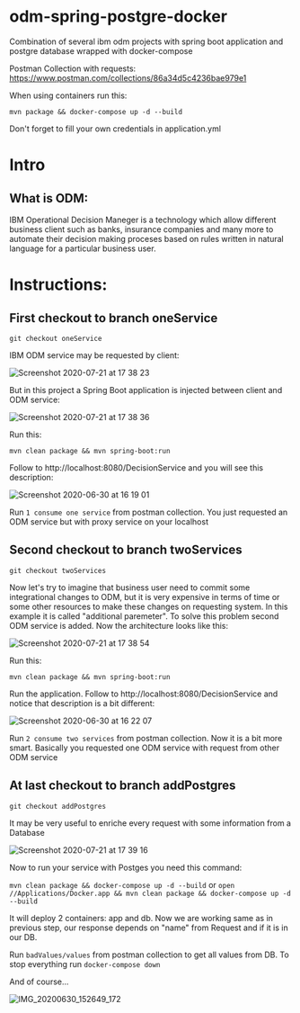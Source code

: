 # odm-spring-postgre-docker
Combination of several ibm odm projects with spring boot application and postgre database wrapped with docker-compose

Postman Collection with requests: https://www.postman.com/collections/86a34d5c4236bae979e1

When using containers run this:

```mvn package && docker-compose up -d --build```

Don't forget to fill your own credentials in application.yml

# Intro

## What is ODM:

IBM Operational Decision Maneger is a technology which allow different business client such as banks, insurance companies and many more to automate their decision making proceses based on rules written in natural language for a particular business user.

# Instructions:

## First checkout to branch oneService

```git checkout oneService```

IBM ODM service may be requested by client:

![Screenshot 2020-07-21 at 17 38 23](https://user-images.githubusercontent.com/17321542/88068668-2de9cd80-cb79-11ea-9b5d-0d10ec34cfae.png)

But in this project a Spring Boot application is injected between client and ODM service:

![Screenshot 2020-07-21 at 17 38 36](https://user-images.githubusercontent.com/17321542/88068691-34784500-cb79-11ea-90de-3e887c07d2da.png)

Run this:

```mvn clean package && mvn spring-boot:run```

Follow to http://localhost:8080/DecisionService and you will see this description:

![Screenshot 2020-06-30 at 16 19 01](https://user-images.githubusercontent.com/17321542/86130933-9d761b00-baed-11ea-8ac5-399600389cd7.png)

Run ```1 consume one service``` from postman collection. You just requested an ODM service but with proxy service on your localhost

## Second checkout to branch twoServices

```git checkout twoServices```

Now let's try to imagine that business user need to commit some integrational changes to ODM, but it is very expensive in terms of time or some other resources to make these changes on requesting system. In this example it is called "additional paremeter". To solve this problem second ODM service is added. Now the architecture looks like this:

![Screenshot 2020-07-21 at 17 38 54](https://user-images.githubusercontent.com/17321542/88068701-393cf900-cb79-11ea-8e55-8652b3251a2c.png)

Run this:

```mvn clean package && mvn spring-boot:run```

Run the application. Follow to http://localhost:8080/DecisionService and notice that description is a bit different:

![Screenshot 2020-06-30 at 16 22 07](https://user-images.githubusercontent.com/17321542/86131090-d9a97b80-baed-11ea-9896-0a5875099086.png)

Run ```2 consume two services``` from postman collection. Now it is a bit more smart. Basically you requested one ODM service with request from other ODM service

## At last checkout to branch addPostgres

```git checkout addPostgres```

It may be very useful to enriche every request with some information from a Database

![Screenshot 2020-07-21 at 17 39 16](https://user-images.githubusercontent.com/17321542/88068718-3e9a4380-cb79-11ea-928a-9cc96c407fe9.png)

Now to run your service with Postges you need this command:

```mvn clean package && docker-compose up -d --build``` or ```open //Applications/Docker.app && mvn clean package && docker-compose up -d --build```

It will deploy 2 containers: app and db. Now we are working same as in previous step, our response depends on "name" from Request and if it is in our DB.

Run ```badValues/values``` from postman collection to get all values from DB.
To stop everything run ```docker-compose down```

And of course...

![IMG_20200630_152649_172](https://user-images.githubusercontent.com/17321542/86126443-04dc9c80-bae7-11ea-9f6e-774c9789a911.jpg)
